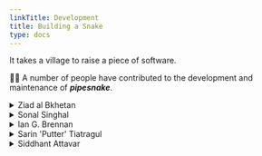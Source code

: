 ```yaml
---
linkTitle: Development
title: Building a Snake
type: docs
---
```


<!-- ![logo](pipesnake_tiny.png) -->

It takes a village to raise a piece of software.  

👩‍🎓 A number of people have contributed to the development and maintenance of ***pipesnake***. 
<details>

<summary>Ziad al Bkhetan</summary>
Ziad is a software engineer and bioinformatician working at the Australian BioCommons.  

Check Ziad out on: 
<span><a href="https://scholar.google.com.au/citations?user=kEeumloAAAAJ&hl=en&oi=ao">Google Scholar</a></span>
</details>


<details>

<summary>Sonal Singhal</summary>
Sonal is an associate Professor at California State University, Dominguez Hills. 

Check Sonal out on:
<span><a href="https://singhallab.org/">Singhal Lab;</a></span>
<span><a href="https://scholar.google.com.au/citations?user=hGRmhQkAAAAJ&hl=en&oi=ao">Google Scholar</a></span>
</details>

<details>

<summary>Ian G. Brennan</summary>
Ian is a Postdoctoral Researcher at The Australian National University. 

Check Ian out on:
<span><a href="https://iangbrennan.org/">Research Website;</a></span>
<span><a href="https://scholar.google.com.au/citations?user=_xql0O0AAAAJ&hl=en&oi=ao">Google Scholar</a></span>
</details>

<details>

<summary>Sarin 'Putter' Tiatragul</summary>
Putter is a Postdoctoral Researcher at The Australian National University. 

Check Putter out on:
<span><a href="https://sarintiatragul.com/">Research Website;</a></span>
<span><a href="https://scholar.google.com.au/citations?user=TwZonhIAAAAJ&hl=en&oi=ao">Google Scholar</a></span>
</details>

<details>

<summary>Siddhant Attavar</summary>
Siddhant is an undergraduate Computer Science student at BITS Pilani. 

Check Siddhant out on:
<span><a href="https://github.com/siddhantattavar/">GitHub;</a></span>
</details>